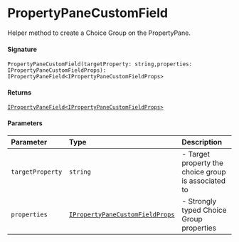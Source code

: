 # PropertyPaneCustomField

Helper method to create a Choice Group on the PropertyPane.

#### Signature
`PropertyPaneCustomField(targetProperty: string,properties: IPropertyPaneCustomFieldProps): IPropertyPaneField<IPropertyPaneCustomFieldProps>`

#### Returns
[`IPropertyPaneField<IPropertyPaneCustomFieldProps>`](../sp-client-preview/ipropertypanefield.md)


#### Parameters


| Parameter	   | Type    | Description |
|:-------------|:---------------|:------------|
| `targetProperty`    | `string` | - Target property the choice group is associated to |
| `properties`    | [`IPropertyPaneCustomFieldProps`](../sp-client-preview/ipropertypanecustomfieldprops.md) | - Strongly typed Choice Group properties |

